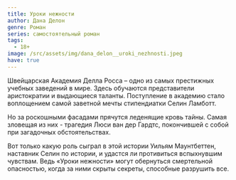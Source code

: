 ```yaml
---
title: Уроки нежности
author: Дана Делон
genre: Роман
series: самостоятельный роман
tags:
  - 18+
image: /src/assets/img/dana_delon__uroki_nezhnosti.jpeg
have: true
---
```

Швейцарская Академия Делла Росса – одно из самых престижных учебных заведений в мире. Здесь обучаются представители аристократии и выдающиеся таланты. Поступление в академию стало воплощением самой заветной мечты стипендиатки Селин Ламботт.

Но за роскошными фасадами прячутся леденящие кровь тайны. Самая зловещая из них - трагедия Люси ван дер Гардтс, покончившей с собой при загадочных обстоятельствах.

Вот только какую роль сыграл в этой истории Уильям Маунтбеттен, наставник Селин по истории, и удастся ли противиться вспыхнувшим чувствам. Ведь «Уроки нежности» могут обернуться смертельной опасностью, когда за ними скрыты секреты, способные разрушить все.
